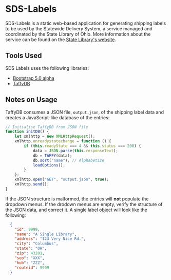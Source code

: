 # SDS-Labels

SDS-Labels is a static web-based application for generating shipping labels to be used by the Statewide Delivery System, a service managed and coordinated by the State Library of Ohio. More information about the service can be found on the [State Library's website](https://library.ohio.gov/services-for-libraries/statewide-delivery/).

## Tools Used

SDS Labels uses the following libraries:
* [Bootstrap 5.0 alpha](https://v5.getbootstrap.com)
* [TaffyDB](https://github.com/typicaljoe/taffydb)

## Notes on Usage
TaffyDB consumes a JSON file, `output.json`, of the shipping label data and creates a JavaScript-like database of the entries:

```javascript
// Initialise TaffyDB from JSON file
function initDB() {
    let xmlhttp = new XMLHttpRequest();
    xmlhttp.onreadystatechange = function () {
        if (this.readyState === 4 && this.status === 200) {
            data = JSON.parse(this.responseText);
            db = TAFFY(data);
            db.sort("name"); // Alphabetize
            loadOptions();
        }
    };
    xmlhttp.open("GET", "output.json", true);
    xmlhttp.send();
}
```
If the JSON structure is malformed, the entries will __not__ populate the dropdown menus. If the drodown menus are empty, verify the structure of the JSON data, and correct it. A single label object will look like the following:

```json
  {
    "id": 9999,
    "name": "A Single Library",
    "address": "123 Very Nice Rd.",
    "city": "Columbus",
    "state": "OH",
    "zip": 43201,
    "seo": "XXX",
    "hub": "ZZZ",
    "routeid": 9999
  }
```
